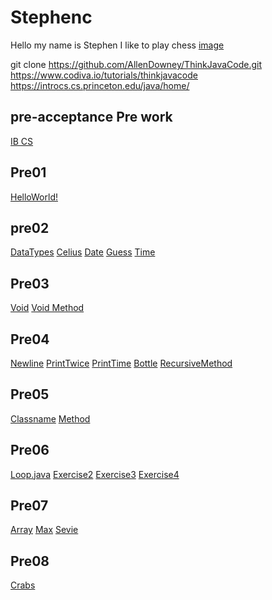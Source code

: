 # Stephenc
Hello my name is Stephen 
I like to play chess
[image](![IMG_0395](https://github.com/Stephenc80/StephenC/assets/145131056/298e74df-e806-487f-a416-75c733f667aa))

git clone https://github.com/AllenDowney/ThinkJavaCode.git
https://www.codiva.io/tutorials/thinkjavacode
https://introcs.cs.princeton.edu/java/home/

## pre-acceptance Pre work 
[IB CS](https://github.com/hunter-teacher-cert/pre-acceptance-prework#java-resources)
## Pre01 
[HelloWorld!](https://replit.com/@StephenChen20/Stephen-chen-Prework-IB-CS#Pre01/Hello.java)
## pre02
[DataTypes](https://replit.com/@StephenChen20/Stephen-chen-Prework-IB-CS#data-types/DataTypes.java)
[Celius](https://replit.com/@StephenChen20/Stephen-chen-Prework-IB-CS#Pre02/Celius.java)
[Date](https://replit.com/@StephenChen20/Stephen-chen-Prework-IB-CS#Pre02/Date.java)
[Guess](https://replit.com/@StephenChen20/Stephen-chen-Prework-IB-CS#Pre02/Guess.java)
[Time](https://replit.com/@StephenChen20/Stephen-chen-Prework-IB-CS#Pre02/Time.java)
## Pre03
[Void](https://replit.com/@StephenChen20/Stephen-chen-Prework-IB-CS#Pre03/Void.java)
[Void Method](https://replit.com/@StephenChen20/Stephen-chen-Prework-IB-CS#Pre03/VoidMethod.java)
## Pre04
[Newline](https://replit.com/@StephenChen20/Stephen-chen-Prework-IB-CS#Pre04/NewLine.java)
[PrintTwice](https://replit.com/@StephenChen20/Stephen-chen-Prework-IB-CS#Pre04/PrintTwice.java)
[PrintTime](https://replit.com/@StephenChen20/Stephen-chen-Prework-IB-CS#Pre04/PrintTime.java)
[Bottle](https://replit.com/@StephenChen20/Stephen-chen-Prework-IB-CS#Pre04/Bottle.java)
[RecursiveMethod](https://replit.com/@StephenChen20/Stephen-chen-Prework-IB-CS#Pre04/RecursiveMethods.java)
## Pre05
[Classname](https://replit.com/@StephenChen20/Stephen-chen-Prework-IB-CS#Pre05/Classname.java)
[Method](https://replit.com/@StephenChen20/Stephen-chen-Prework-IB-CS#Pre05/Method.java)
## Pre06
[Loop.java](https://replit.com/@StephenChen20/Stephen-chen-Prework-IB-CS#Pre06/Loops.java)
[Exercise2](https://replit.com/@StephenChen20/Stephen-chen-Prework-IB-CS#Pre06/Exercise2.java)
[Exercise3](https://replit.com/@StephenChen20/Stephen-chen-Prework-IB-CS#Pre06/Exercise3.java)
[Exercise4](https://replit.com/@StephenChen20/Stephen-chen-Prework-IB-CS#Pre06/Exercise4.java)
## Pre07
[Array](https://replit.com/@StephenChen20/Stephen-chen-Prework-IB-CS#Pre07/Array.java)
[Max](https://replit.com/@StephenChen20/Stephen-chen-Prework-IB-CS#Pre07/Max.java)
[Sevie](https://replit.com/@StephenChen20/Stephen-chen-Prework-IB-CS#Pre07/Sevie.java)
## Pre08
[Crabs](https://replit.com/@StephenChen20/Stephen-chen-Prework-IB-CS#Pre08/Crabs.java)
